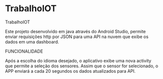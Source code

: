 # TrabalhoIOT
TrabalhoIOT

Este projeto desenvolvido em java através do Android Studio, permite enviar requisições http por JSON para uma API na nuvem que exibe os dados em uma dashboard.

FUNCIONALIDADE

Após a escolha do idioma desejado, o aplicativo exibe uma nova activity que permite a seleção dos sensores.
Assim que o sensor for selecionado, o APP enviará a cada 20 segundos os dados atualizados para API.
